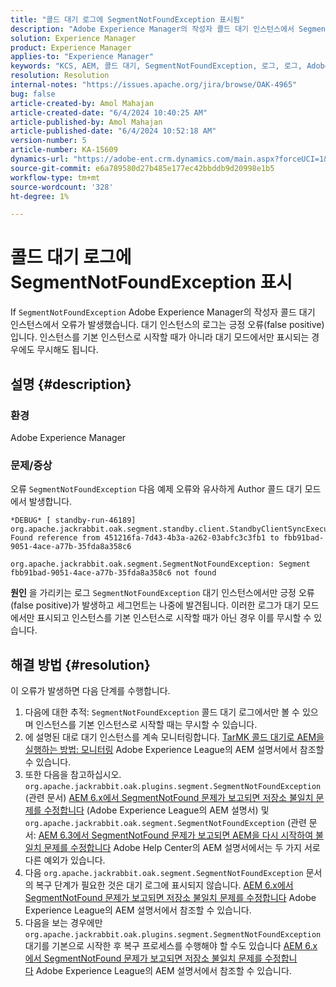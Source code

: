 ```yaml
---
title: "콜드 대기 로그에 SegmentNotFoundException 표시됨"
description: "Adobe Experience Manager의 작성자 콜드 대기 인스턴스에서 SegmentNotFoundException 오류를 해결하는 방법에 대해 알아봅니다."
solution: Experience Manager
product: Experience Manager
applies-to: "Experience Manager"
keywords: "KCS, AEM, 콜드 대기, SegmentNotFoundException, 로그, 로그, Adobe Experience Manager"
resolution: Resolution
internal-notes: "https://issues.apache.org/jira/browse/OAK-4965"
bug: false
article-created-by: Amol Mahajan
article-created-date: "6/4/2024 10:40:25 AM"
article-published-by: Amol Mahajan
article-published-date: "6/4/2024 10:52:18 AM"
version-number: 5
article-number: KA-15609
dynamics-url: "https://adobe-ent.crm.dynamics.com/main.aspx?forceUCI=1&pagetype=entityrecord&etn=knowledgearticle&id=3dad98d8-5e22-ef11-840b-6045bd006704"
source-git-commit: e6a789580d27b485e177ec42bbddb9d20998e1b5
workflow-type: tm+mt
source-wordcount: '328'
ht-degree: 1%

---
```


# 콜드 대기 로그에 SegmentNotFoundException 표시


If `SegmentNotFoundException` Adobe Experience Manager의 작성자 콜드 대기 인스턴스에서 오류가 발생했습니다. 대기 인스턴스의 로그는 긍정 오류(false positive)입니다. 인스턴스를 기본 인스턴스로 시작할 때가 아니라 대기 모드에서만 표시되는 경우에도 무시해도 됩니다.

## 설명 {#description}


### 환경

Adobe Experience Manager



### 문제/증상

오류 `SegmentNotFoundException` 다음 예제 오류와 유사하게 Author 콜드 대기 모드에서 발생합니다.


```
*DEBUG* [ standby-run-46189]  org.apache.jackrabbit.oak.segment.standby.client.StandbyClientSyncExecution Found reference from 451216fa-7d43-4b3a-a262-03abfc3c3fb1 to fbb91bad-9051-4ace-a77b-35fda8a358c6

org.apache.jackrabbit.oak.segment.SegmentNotFoundException: Segment fbb91bad-9051-4ace-a77b-35fda8a358c6 not found
```


<b>원인</b>
을 가리키는 로그 `SegmentNotFoundException` 대기 인스턴스에서만 긍정 오류(false positive)가 발생하고 세그먼트는 나중에 발견됩니다.
이러한 로그가 대기 모드에서만 표시되고 인스턴스를 기본 인스턴스로 시작할 때가 아닌 경우 이를 무시할 수 있습니다.




## 해결 방법 {#resolution}


이 오류가 발생하면 다음 단계를 수행합니다.

1. 다음에 대한 추적: `SegmentNotFoundException` 콜드 대기 로그에서만 볼 수 있으며 인스턴스를 기본 인스턴스로 시작할 때는 무시할 수 있습니다.
2. 에 설명된 대로 대기 인스턴스를 계속 모니터링합니다. [TarMK 콜드 대기로 AEM을 실행하는 방법: 모니터링](https://docs.adobe.com/content/help/en/experience-manager-65/deploying/deploying/tarmk-cold-standby.html#monitoring) Adobe Experience League의 AEM 설명서에서 참조할 수 있습니다.
3. 또한 다음을 참고하십시오. `org.apache.jackrabbit.oak.plugins.segment.SegmentNotFoundException` (관련 문서) [AEM 6.x에서 SegmentNotFound 문제가 보고되면 저장소 불일치 문제를 수정합니다](https://helpx.adobe.com/experience-manager/kb/fix-inconsistencies-in-the-repository-when-segmentnotfound-issue.html) (Adobe Experience League의 AEM 설명서) 및 `org.apache.jackrabbit.oak.segment.SegmentNotFoundException` (관련 문서: [AEM 6.3에서 SegmentNotFound 문제가 보고되면 AEM을 다시 시작하여 불일치 문제를 수정합니다](https://helpx.adobe.com/au/experience-manager/kb/fix-inconsistencies-by-restarting-AEM-when-segmentNotFound-issue-is-reported-in-AEM.html) Adobe Help Center의 AEM 설명서에서는 두 가지 서로 다른 예외가 있습니다.
4. 다음 `org.apache.jackrabbit.oak.segment.SegmentNotFoundException` 문서의 복구 단계가 필요한 것은 대기 로그에 표시되지 않습니다. [AEM 6.x에서 SegmentNotFound 문제가 보고되면 저장소 불일치 문제를 수정합니다](https://helpx.adobe.com/experience-manager/kb/fix-inconsistencies-in-the-repository-when-segmentnotfound-issue.html) Adobe Experience League의 AEM 설명서에서 참조할 수 있습니다.
5. 다음을 보는 경우에만 `org.apache.jackrabbit.oak.plugins.segment.SegmentNotFoundException` 대기를 기본으로 시작한 후 복구 프로세스를 수행해야 할 수도 있습니다 [AEM 6.x에서 SegmentNotFound 문제가 보고되면 저장소 불일치 문제를 수정합니다](https://helpx.adobe.com/experience-manager/kb/fix-inconsistencies-in-the-repository-when-segmentnotfound-issue.html) Adobe Experience League의 AEM 설명서에서 참조할 수 있습니다.

